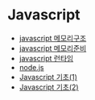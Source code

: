 Javascript
===

- [javascript 메모리구조](https://github.com/mrlee323/TIL/blob/main/js/js_memory_stucture.md)
- [javascript 메모리준비](https://github.com/mrlee323/TIL/blob/main/js/js_memory_ready.md)
- [javascript 런타임](https://github.com/mrlee323/TIL/blob/main/js/js_works.md)
- [node.js](https://github.com/mrlee323/TIL/blob/main/js/node_js.md)
- [Javascript 기초(1)](https://github.com/mrlee323/TIL/blob/main/js/js_basic.md)
- [Javascript 기초(2)](https://github.com/mrlee323/TIL/blob/main/js/js_basic2.md)
